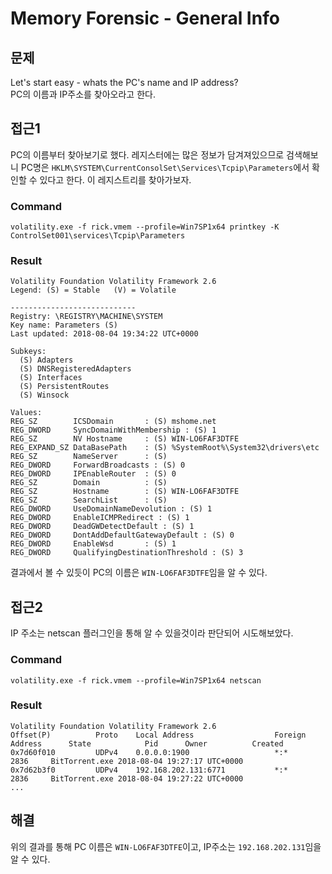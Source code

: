 # Memory Forensic - General Info

## 문제
Let's start easy - whats the PC's name and IP address?  
PC의 이름과 IP주소를 찾아오라고 한다.

## 접근1
PC의 이름부터 찾아보기로 했다. 레지스터에는 많은 정보가 담겨져있으므로 검색해보니 PC명은 `HKLM\SYSTEM\CurrentConsolSet\Services\Tcpip\Parameters`에서 확인할 수 있다고 한다. 이 레지스트리를 찾아가보자.
### Command
```
volatility.exe -f rick.vmem --profile=Win7SP1x64 printkey -K ControlSet001\services\Tcpip\Parameters
```
### Result
```
Volatility Foundation Volatility Framework 2.6
Legend: (S) = Stable   (V) = Volatile

----------------------------
Registry: \REGISTRY\MACHINE\SYSTEM
Key name: Parameters (S)
Last updated: 2018-08-04 19:34:22 UTC+0000

Subkeys:
  (S) Adapters
  (S) DNSRegisteredAdapters
  (S) Interfaces
  (S) PersistentRoutes
  (S) Winsock

Values:
REG_SZ        ICSDomain       : (S) mshome.net
REG_DWORD     SyncDomainWithMembership : (S) 1
REG_SZ        NV Hostname     : (S) WIN-LO6FAF3DTFE
REG_EXPAND_SZ DataBasePath    : (S) %SystemRoot%\System32\drivers\etc
REG_SZ        NameServer      : (S)
REG_DWORD     ForwardBroadcasts : (S) 0
REG_DWORD     IPEnableRouter  : (S) 0
REG_SZ        Domain          : (S)
REG_SZ        Hostname        : (S) WIN-LO6FAF3DTFE
REG_SZ        SearchList      : (S)
REG_DWORD     UseDomainNameDevolution : (S) 1
REG_DWORD     EnableICMPRedirect : (S) 1
REG_DWORD     DeadGWDetectDefault : (S) 1
REG_DWORD     DontAddDefaultGatewayDefault : (S) 0
REG_DWORD     EnableWsd       : (S) 1
REG_DWORD     QualifyingDestinationThreshold : (S) 3
```
결과에서 볼 수 있듯이 PC의 이름은 `WIN-LO6FAF3DTFE`임을 알 수 있다.

## 접근2
IP 주소는 netscan 플러그인을 통해 알 수 있을것이라 판단되어 시도해보았다.
### Command
```
volatility.exe -f rick.vmem --profile=Win7SP1x64 netscan
```
### Result
```
Volatility Foundation Volatility Framework 2.6
Offset(P)          Proto    Local Address                  Foreign Address      State            Pid      Owner          Created
0x7d60f010         UDPv4    0.0.0.0:1900                   *:*                                   2836     BitTorrent.exe 2018-08-04 19:27:17 UTC+0000
0x7d62b3f0         UDPv4    192.168.202.131:6771           *:*                                   2836     BitTorrent.exe 2018-08-04 19:27:22 UTC+0000
...
```

## 해결
위의 결과를 통해 PC 이름은 `WIN-LO6FAF3DTFE`이고, IP주소는 `192.168.202.131`임을 알 수 있다.
